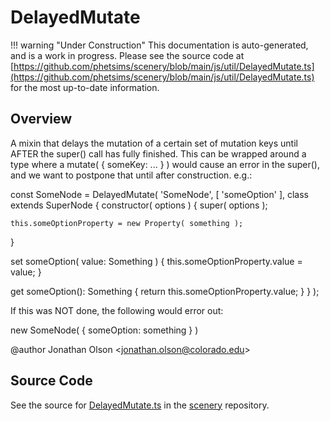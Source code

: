 # DelayedMutate

!!! warning "Under Construction"
    This documentation is auto-generated, and is a work in progress. Please see the source code at
    [https://github.com/phetsims/scenery/blob/main/js/util/DelayedMutate.ts](https://github.com/phetsims/scenery/blob/main/js/util/DelayedMutate.ts) for the most up-to-date information.

## Overview

A mixin that delays the mutation of a certain set of mutation keys until AFTER the super() call has fully finished.
This can be wrapped around a type where a mutate( { someKey: ... } ) would cause an error in the super(), and we
want to postpone that until after construction. e.g.:

const SomeNode = DelayedMutate( 'SomeNode', [ 'someOption' ], class extends SuperNode {
  constructor( options ) {
    super( options );

    this.someOptionProperty = new Property( something );
  }

  set someOption( value: Something ) {
    this.someOptionProperty.value = value;
  }

  get someOption(): Something {
    return this.someOptionProperty.value;
  }
} );

If this was NOT done, the following would error out:

new SomeNode( { someOption: something } )

@author Jonathan Olson &lt;jonathan.olson@colorado.edu&gt;



## Source Code

See the source for [DelayedMutate.ts](https://github.com/phetsims/scenery/blob/main/js/util/DelayedMutate.ts) in the [scenery](https://github.com/phetsims/scenery) repository.
